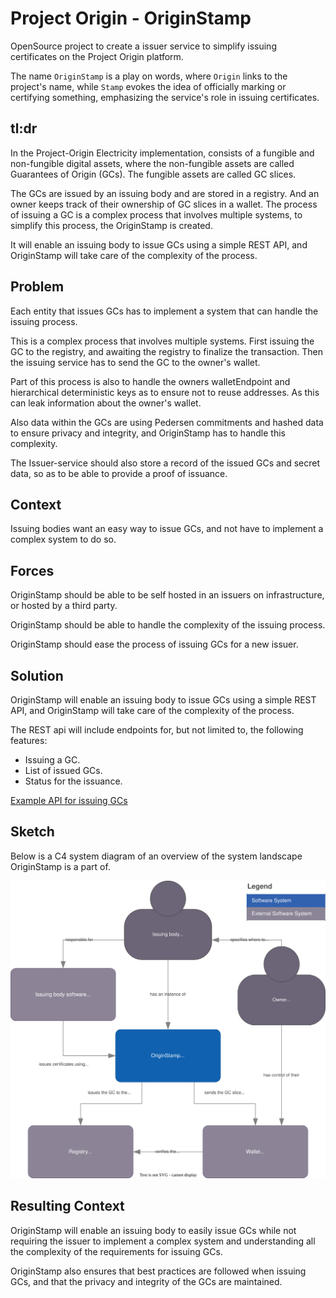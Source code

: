 # Project Origin - OriginStamp

OpenSource project to create a issuer service to simplify issuing certificates on the Project Origin platform.

The name `OriginStamp` is a play on words,
where `Origin` links to the project's name, while `Stamp` evokes the idea of officially marking or certifying something,
emphasizing the service's role in issuing certificates.

## tl:dr

In the Project-Origin Electricity implementation, consists of a fungible and non-fungible digital assets, where the non-fungible assets are called Guarantees of Origin (GCs). The fungible assets are called GC slices.

The GCs are issued by an issuing body and are stored in a registry. And an owner keeps track of their ownership of GC slices in a wallet. The process of issuing a GC is a complex process that involves multiple systems, to simplify this process, the OriginStamp is created.

It will enable an issuing body to issue GCs using a simple REST API, and OriginStamp will take care of the complexity of the process.

## Problem

Each entity that issues GCs has to implement a system that can handle the issuing process.

This is a complex process that involves multiple systems.
First issuing the GC to the registry, and awaiting the registry to finalize the transaction.
Then the issuing service has to send the GC to the owner's wallet.

Part of this process is also to handle the owners walletEndpoint and hierarchical deterministic keys as to ensure not to reuse addresses.
As this can leak information about the owner's wallet.

Also data within the GCs are using Pedersen commitments and hashed data to ensure privacy and integrity,
and OriginStamp has to handle this complexity.

The Issuer-service should also store a record of the issued GCs and secret data,
so as to be able to provide a proof of issuance.

## Context

Issuing bodies want an easy way to issue GCs, and not have to implement a complex system to do so.

## Forces

OriginStamp should be able to be self hosted in an issuers on infrastructure,
or hosted by a third party.

OriginStamp should be able to handle the complexity of the issuing process.

OriginStamp should ease the process of issuing GCs for a new issuer.

## Solution

OriginStamp will enable an issuing body to issue GCs using a simple REST API,
and OriginStamp will take care of the complexity of the process.

The REST api will include endpoints for, but not limited to, the following features:

- Issuing a GC.
- List of issued GCs.
- Status for the issuance.

[Example API for issuing GCs](./doc/example-api.md)

## Sketch

Below is a C4 system diagram of an overview of the system landscape OriginStamp is a part of.

![C4 system diagram of the wallet](./doc/stamp-system.drawio.svg)

## Resulting Context

OriginStamp will enable an issuing body to easily issue GCs while not requiring the issuer to implement a complex system
and understanding all the complexity of the requirements for issuing GCs.

OriginStamp also ensures that best practices are followed when issuing GCs, and that the privacy and integrity of the GCs are maintained.
